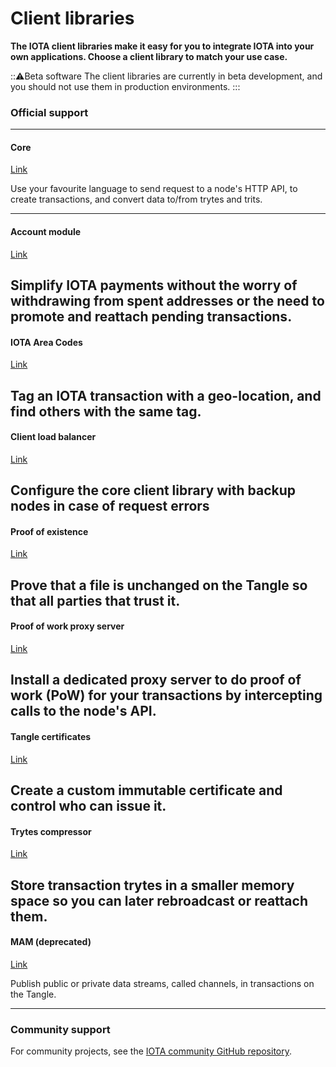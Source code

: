 # Client libraries

**The IOTA client libraries make it easy for you to integrate IOTA into your own applications. Choose a client library to match your use case.**

:::warning:Beta software
The client libraries are currently in beta development, and you should not use them in production environments.
:::

### **Official support** ###

---------------
#### **Core** ####
[Link](root://core/1.0/overview.md)

Use your favourite language to send request to a node's HTTP API, to create transactions, and convert data to/from trytes and trits.

---

#### **Account module** ####
[Link](root://account-module/1.0/overview.md)

Simplify IOTA payments without the worry of withdrawing from spent addresses or the need to promote and reattach pending transactions.
---
#### **IOTA Area Codes** ####
[Link](root://iota-area-codes/1.0/overview.md)

Tag an IOTA transaction with a geo-location, and find others with the same tag.
---
#### **Client load balancer** ####
[Link](root://load-balancer/1.0/overview.md)

Configure the core client library with backup nodes in case of request errors
---

#### **Proof of existence** ####
[Link](root://proof-of-existence/1.0/overview.md)

Prove that a file is unchanged on the Tangle so that all parties that trust it.
---
#### **Proof of work proxy server** ####
[Link](root://proof-of-work-proxy/1.0/overview.md)

Install a dedicated proxy server to do proof of work (PoW) for your transactions by intercepting calls to the node's API.
---

#### **Tangle certificates** ####
[Link](root://tangle-certificate/1.0/overview.md)

Create a custom immutable certificate and control who can issue it.
---

#### **Trytes compressor** ####
[Link](root://tryte-compress/1.0/overview.md)

Store transaction trytes in a smaller memory space so you can later rebroadcast or reattach them.
---

#### **MAM (deprecated)** ####
[Link](root://mam/1.0/overview.md)

Publish public or private data streams, called channels, in transactions on the Tangle.

---------------

### __Community support__ ###

For community projects, see the [IOTA community GitHub repository](https://github.com/iota-community).
